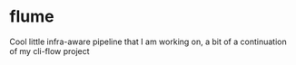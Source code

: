 # flume

Cool little infra-aware pipeline that I am working on, a bit of a continuation of my cli-flow project
